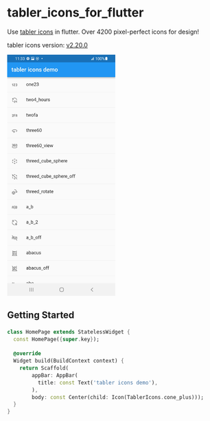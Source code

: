 # tabler_icons_for_flutter

Use [tabler icons](https://tabler-icons.io/) in flutter. Over 4200 pixel-perfect icons for design!

tabler icons version: [v2.20.0](https://github.com/tabler/tabler-icons/releases/tag/v2.20.0)

<p style="width:50%;">
    <img src="https://raw.githubusercontent.com/yenyen0318/tabler_icons_for_flutter/main/assets/image/readme-example.jpg" />
</p>


## Getting Started
```dart
class HomePage extends StatelessWidget {
  const HomePage({super.key});

  @override
  Widget build(BuildContext context) {
    return Scaffold(
        appBar: AppBar(
          title: const Text('tabler icons demo'),
        ),
        body: const Center(child: Icon(TablerIcons.cone_plus)));
  }
}
```


